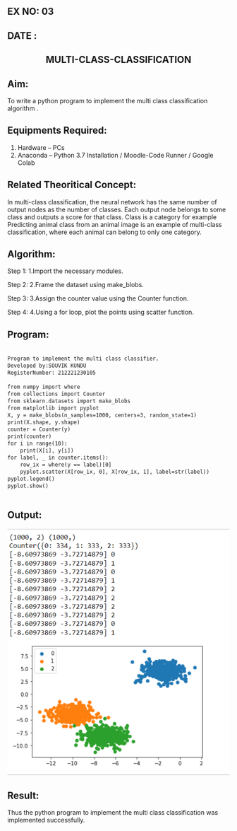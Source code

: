 ## EX NO: 03

## DATE :

## <p align = 'center'>MULTI-CLASS-CLASSIFICATION</p>
## Aim:
To write a python program to implement the multi class classification algorithm .

## Equipments Required:
1. Hardware – PCs
2. Anaconda – Python 3.7 Installation / Moodle-Code Runner / Google Colab

## Related Theoritical Concept:

In multi-class classification, the neural network has the same number of output nodes as the number of classes. Each output node belongs to some class and outputs a score for that class. Class is a category for example Predicting animal class from an animal image is an example of multi-class classification, where each animal can belong to only one category.


## Algorithm:

Step 1:
1.Import the necessary modules.

Step 2:
2.Frame the dataset using make_blobs.

Step 3:
3.Assign the counter value using the Counter function.

Step 4:
4.Using a for loop, plot the points using scatter function.
## Program:
```

Program to implement the multi class classifier.
Developed by:SOUVIK KUNDU
RegisterNumber: 212221230105

from numpy import where
from collections import Counter
from sklearn.datasets import make_blobs
from matplotlib import pyplot
X, y = make_blobs(n_samples=1000, centers=3, random_state=1)
print(X.shape, y.shape)
counter = Counter(y)
print(counter)
for i in range(10):
    print(X[i], y[i])
for label, _ in counter.items():
	row_ix = where(y == label)[0]
	pyplot.scatter(X[row_ix, 0], X[row_ix, 1], label=str(label))
pyplot.legend()
pyplot.show()


```

## Output:
![multi class classification plot](34.png)


## Result:
Thus the python program to implement the multi class classification was implemented successfully.
